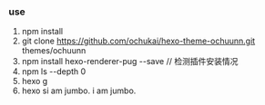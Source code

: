 ### use

1. npm install
2. git clone https://github.com/ochukai/hexo-theme-ochuunn.git themes/ochuunn
3. npm install hexo-renderer-pug --save
// 检测插件安装情况
4. npm ls --depth 0 
5. hexo g
6. hexo si am jumbo.
i am jumbo.
